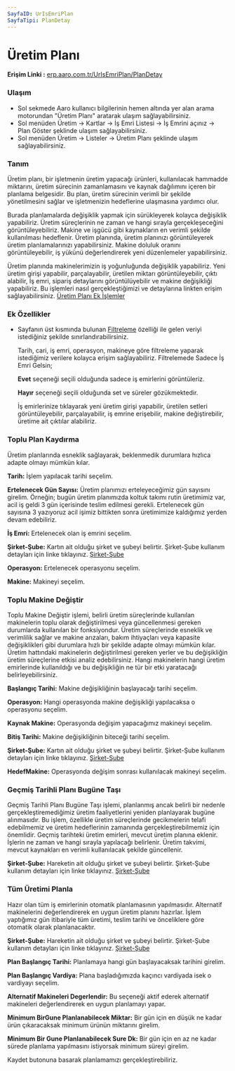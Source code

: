 ```yaml
---
SayfaID: UrIsEmriPlan
SayfaTipi: PlanDetay
---
```


# Üretim Planı

**Erişim Linki :** [erp.aaro.com.tr/UrIsEmriPlan/PlanDetay](erp.aaro.com.tr/UrIsEmriPlan/PlanDetay)

### Ulaşım

- Sol sekmede Aaro kullanıcı bilgilerinin hemen altında yer alan arama motorundan "Üretim Planı" aratarak ulaşım sağlayabilirsiniz.
- Sol menüden Üretim -> Kartlar -> İş Emri Listesi -> İş Emrini açınız -> Plan Göster şeklinde ulaşım sağlayabilirsiniz.
- Sol menüden Üretim -> Listeler -> Üretim Planı şeklinde ulaşım sağlayabilirsiniz.

### Tanım

Üretim planı, bir işletmenin üretim yapacağı ürünleri, kullanılacak hammadde miktarını, üretim sürecinin zamanlamasını ve kaynak dağılımını içeren bir planlama belgesidir. 
Bu plan, üretim sürecinin verimli bir şekilde yönetilmesini sağlar ve işletmenizin hedeflerine ulaşmasına yardımcı olur.

Burada planlamalarda değişiklik yapmak için sürükleyerek kolayca değişiklik yapabiliriz.
Üretim süreçlerinin ne zaman ve hangi sırayla gerçekleşeceğini görüntüleyebiliriz. 
Makine ve işgücü gibi kaynakların en verimli şekilde kullanılması hedeflenir.
Üretim planında, üretim planınızı görüntüleyerek üretim planlamalarınızı yapabilirsiniz.
Makine doluluk oranını görüntüleyebilir, iş yükünü değerlendirerek yeni düzenlemeler yapabilirsiniz.

Üretim planında makinelerimizin iş yoğunluğunda değişiklik yapabiliriz.
Yeni üretim girişi yapabilir, parçalayabilir, üretilen miktarı görüntüleyebilir, çıktı alabilir, İş emri, sipariş detaylarını görüntülüyebilir ve makine değişikliği yapabiliriz.
Bu işlemleri nasıl gerçekleştiğimizi ve detaylarına linkten erişim sağlayabilirsiniz. [Üretim Planı Ek İşlemler](../Uretim/UretimPlaniEkIslemleri.md)

### Ek Özellikler 

- Sayfanın üst kısmında bulunan [Filtreleme](../TemelOzellikler/SayfaKisitlari.md) özelliği ile gelen veriyi istediğiniz şekilde sınırlandırabilirsiniz.
	
	Tarih, cari, iş emri, operasyon, makineye göre filtreleme yaparak istediğimiz verilere kolayca erişim sağlayabiliriz.
	Filtrelemede Sadece İş Emri Gelsin;
	
	**Evet** seçeneği seçili olduğunda sadece iş emirlerini görüntüleriz.

	**Hayır** seçeneği seçili olduğunda set ve süreler gözükmektedir.
	
	İş emirlerinize tıklayarak yeni üretim girişi yapabilir, üretilen setleri görüntüleyebilir, parçalayabilir, iş emrine erişebilir, makine değiştirebilir, üretime ait çıktılar alabiliriz.


### Toplu Plan Kaydırma

Üretim planlarında esneklik sağlayarak, beklenmedik durumlara hızlıca adapte olmayı mümkün kılar.

**Tarih:** İşlem yapılacak tarihi seçelim.

**Ertelenecek Gün Sayısı:** Üretim planımızı erteleyeceğimiz gün sayısını girelim.
	Örneğin; bugün üretim planımızda koltuk takımı rutin üretimimiz var, acil iş geldi 3 gün içerisinde teslim edilmesi gerekli. 
	Ertelenecek gün sayısına 3 yazıyoruz acil işimiz bittikten sonra üretimimize kaldığımız yerden devam edebiliriz.

**İş Emri:** Ertelenecek olan iş emrini seçelim.

**Şirket-Şube:** Kartın ait olduğu şirket ve şubeyi belirtir. Şirket-Şube kullanım detayları için linke tıklayınız. [Şirket-Şube](../TemelOzellikler/SirketSubeKart.md)

**Operasyon:** Ertelenecek operasyonu seçelim.

**Makine:** Makineyi seçelim.

### Toplu Makine Değiştir

Toplu Makine Değiştir işlemi, belirli üretim süreçlerinde kullanılan makinelerin toplu olarak değiştirilmesi veya güncellenmesi gereken durumlarda kullanılan bir fonksiyondur. 
Üretim süreçlerinde esneklik ve verimlilik sağlar ve makine arızaları, bakım ihtiyaçları veya kapasite değişiklikleri gibi durumlara hızlı bir şekilde adapte olmayı mümkün kılar.
Üretim hattındaki makinelerin değiştirilmesi gereken yerler ve bu değişikliğin üretim süreçlerine etkisi analiz edebilirsiniz. 
Hangi makinelerin hangi üretim emirlerinde kullanıldığı ve bu değişikliğin ne tür bir etki yaratacağı belirleyebilirsiniz.

**Başlangıç Tarihi:** Makine değişikliğinin başlayacağı tarihi seçelim.

**Operasyon:** Hangi operasyonda makine değişikliği yapılacaksa o operasyonu seçelim.

**Kaynak Makine:** Operasyonda değişim yapacağımız makineyi seçelim.

**Bitiş Tarihi:** Makine değişikliğinin biteceği tarihi seçelim.

**Şirket-Şube:** Kartın ait olduğu şirket ve şubeyi belirtir. Şirket-Şube kullanım detayları için linke tıklayınız. [Şirket-Şube](../TemelOzellikler/SirketSubeKart.md)

**HedefMakine:** Operasyonda değişim sonrası kullanılacak makineyi seçelim.

### Geçmiş Tarihli Planı Bugüne Taşı 

Geçmiş Tarihli Planı Bugüne Taşı işlemi, planlanmış ancak belirli bir nedenle gerçekleştiremediğimiz üretim faaliyetlerini yeniden planlayarak bugüne alınmasıdır. 
Bu işlem, özellikle üretim süreçlerinde gecikmelerin telafi edebilmemiz ve üretim hedeflerinin zamanında gerçekleştirebilmemiz için önemlidir.
Geçmiş tarihteki üretim emirleri, mevcut üretim planına eklenir. 
İşlerin ne zaman ve hangi sırayla yapılacağı belirlenir. 
Üretim takvimi, mevcut kaynakları en verimli kullanılacak şekilde güncellenir.

**Şirket-Şube:** Hareketin ait olduğu şirket ve şubeyi belirtir. Şirket-Şube kullanım detayları için linke tıklayınız. [Şirket-Şube](../TemelOzellikler/SirketSubeHareket.md)

### Tüm Üretimi Planla

Hazır olan tüm iş emirlerinin otomatik planlamasının yapılmasıdır. 
Alternatif makinelerini değerlendirerek en uygun üretim planını hazırlar.
İşlem yaptığımız gün itibariyle tüm üretimi, teslim tarihi ve önceliklere göre otomatik olarak planlanacaktır.

**Şirket-Şube:** Hareketin ait olduğu şirket ve şubeyi belirtir. Şirket-Şube kullanım detayları için linke tıklayınız. [Şirket-Şube](../TemelOzellikler/SirketSubeHareket.md)

**Plan Başlangıç Tarihi:** Planlamaya hangi gün başlayacaksak tarihini girelim.

**Plan Başlangıç Vardiya:** Plana başladığımızda kaçıncı vardiyada isek o vardiyayı seçelim.

**Alternatif Makineleri Degerlendir:** Bu seçeneği aktif ederek alternatif makineleri değerlendirerek en uygun planlamayı yapar.

**Minimum BirGune Planlanabilecek Miktar:** Bir gün için en düşük ne kadar ürün çıkaracaksak minimum ürünün miktarını girelim.

**Minimum Bir Gune Planlanabilecek Sure Dk:** Bir gün için en az ne kadar sürede planlama yapılmasını istiyorsak minimum süreyi girelim.

Kaydet butonuna basarak planlamamızı gerçekleştirebiliriz.


